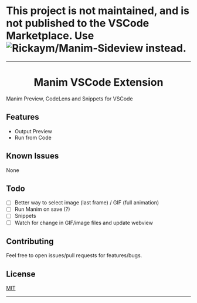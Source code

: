 # This project is not maintained, and is not published to the VSCode Marketplace. Use ![Rickaym/Manim-Sideview](https://github.com/Rickaym/Manim-Sideview) instead.

----

# <center>Manim VSCode Extension</center>

Manim Preview, CodeLens and Snippets for VSCode

## Features

- Output Preview
- Run from Code

## Known Issues

None

<!-- ## Release Notes -->

## Todo

- [ ] Better way to select image (last frame) / GIF (full animation)
- [ ] Run Manim on save (?)
- [ ] Snippets
- [ ] Watch for change in GIF/image files and update webview

## Contributing

Feel free to open issues/pull requests for features/bugs.

## License

[MIT](LICENSE)

---
